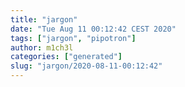 ```yaml
---
title: "jargon"
date: "Tue Aug 11 00:12:42 CEST 2020"
tags: ["jargon", "pipotron"]
author: m1ch3l
categories: ["generated"]
slug: "jargon/2020-08-11-00:12:42"
---
```



